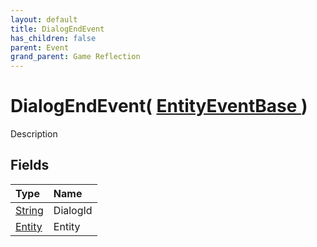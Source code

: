 ```yaml
---
layout: default
title: DialogEndEvent
has_children: false
parent: Event
grand_parent: Game Reflection
---
```

# DialogEndEvent( [ EntityEventBase ](/riftbreaker-wiki/docs/game-reflection/events/entity_event_base/) )
Description 

## Fields

| Type | Name |
|:----------|:--------------|
| [String](/riftbreaker-wiki/docs/game-reflection/components/string/) | DialogId |
| [Entity](/riftbreaker-wiki/docs/game-reflection/classes/entity/) | Entity |

